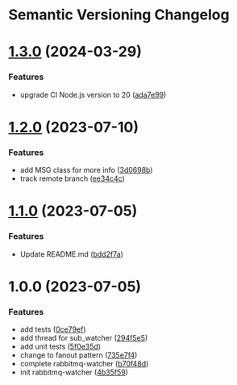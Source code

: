 # Semantic Versioning Changelog

# [1.3.0](https://github.com/officialpycasbin/rabbitmq-watcher/compare/v1.2.0...v1.3.0) (2024-03-29)


### Features

* upgrade CI Node.js version to 20 ([ada7e99](https://github.com/officialpycasbin/rabbitmq-watcher/commit/ada7e99a9db15a661a85d10dc8da8125423a0ced))

# [1.2.0](https://github.com/officialpycasbin/rabbitmq-watcher/compare/v1.1.0...v1.2.0) (2023-07-10)


### Features

* add MSG class for more info ([3d0698b](https://github.com/officialpycasbin/rabbitmq-watcher/commit/3d0698b1992216d4fd413e5d6f9857d25da3e014))
* track remote branch ([ee34c4c](https://github.com/officialpycasbin/rabbitmq-watcher/commit/ee34c4cfed6342f6d0732117e9c402528c83e3ab))

# [1.1.0](https://github.com/officialpycasbin/rabbitmq-watcher/compare/v1.0.0...v1.1.0) (2023-07-05)


### Features

* Update README.md ([bdd2f7a](https://github.com/officialpycasbin/rabbitmq-watcher/commit/bdd2f7a62e32dea7cf91df4100864349aa806494))

# 1.0.0 (2023-07-05)


### Features

* add tests ([0ce79ef](https://github.com/officialpycasbin/rabbitmq-watcher/commit/0ce79ef9e451f5fdd7d56c74b08ddafe86b0cfb3))
* add thread for sub_watcher ([294f5e5](https://github.com/officialpycasbin/rabbitmq-watcher/commit/294f5e53296ceee428a29437d91616394da2b151))
* add unit tests ([5f0e35d](https://github.com/officialpycasbin/rabbitmq-watcher/commit/5f0e35d4ad6c69d5a8b62e106b02bfd69a4c8d1c))
* change to fanout pattern ([735e7f4](https://github.com/officialpycasbin/rabbitmq-watcher/commit/735e7f44b393cf2be4c698f2939feb26c18f1947))
* complete rabbitmq-watcher ([b70f48d](https://github.com/officialpycasbin/rabbitmq-watcher/commit/b70f48d1e6ebdb7c9b3961e0ffd2b83fbfb554de))
* init rabbitmq-watcher ([4b35f59](https://github.com/officialpycasbin/rabbitmq-watcher/commit/4b35f597dd822cfa1414dbb76e8739d715be4d57))
